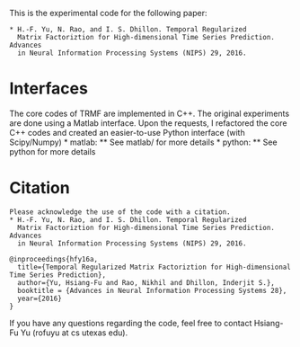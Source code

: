 This is the experimental code for the following paper:

	* H.-F. Yu, N. Rao, and I. S. Dhillon. Temporal Regularized 
	  Matrix Factoriztion for High-dimensional Time Series Prediction. Advances 
      in Neural Information Processing Systems (NIPS) 29, 2016.

Interfaces
==========
The core codes of TRMF are implemented in C++. The original experiments are done using a Matlab interface. 
Upon the requests, I refactored the core C++ codes and created an easier-to-use Python interface (with Scipy/Numpy)
	* matlab:
	   ** See matlab/ for more details
	* python:
	   ** See python for more details

Citation
========
    Please acknowledge the use of the code with a citation.
	* H.-F. Yu, N. Rao, and I. S. Dhillon. Temporal Regularized 
	  Matrix Factoriztion for High-dimensional Time Series Prediction. Advances 
      in Neural Information Processing Systems (NIPS) 29, 2016.
```
@inproceedings{hfy16a,
  title={Temporal Regularized Matrix Factoriztion for High-dimensional Time Series Prediction},
  author={Yu, Hsiang-Fu and Rao, Nikhil and Dhillon, Inderjit S.},
  booktitle = {Advances in Neural Information Processing Systems 28},
  year={2016}
}
```

If you have any questions regarding the code, feel free to contact Hsiang-Fu Yu (rofuyu at cs utexas edu). 
